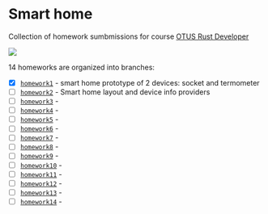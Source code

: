 # Smart home

Collection of homework sumbmissions for course [OTUS Rust Developer](https://otus.ru/lessons/rust-developer/?int_source=courses_catalog&int_term=programming)

[![](https://github.com/mihsamusev/otus_smart_home/actions/workflows/build.yml/badge.svg)](https://github.com/mihsamusev/otus_smart_home/actions/workflows/build.yml)

14 homeworks are organized into branches:

- [x] [`homework1`](https://github.com/mihsamusev/otus_smart_home/tree/homework1) - smart home prototype of 2 devices: socket and termometer
- [ ] [`homework2`](https://github.com/mihsamusev/otus_smart_home/tree/homework2) - Smart home layout and device info providers
- [ ] [`homework3`](https://github.com/mihsamusev/otus_smart_home/tree/homework3) -
- [ ] [`homework4`](https://github.com/mihsamusev/otus_smart_home/tree/homework4) -
- [ ] [`homework5`](https://github.com/mihsamusev/otus_smart_home/tree/homework5) -
- [ ] [`homework6`](https://github.com/mihsamusev/otus_smart_home/tree/homework6) -
- [ ] [`homework7`](https://github.com/mihsamusev/otus_smart_home/tree/homework7) -
- [ ] [`homework8`](https://github.com/mihsamusev/otus_smart_home/tree/homework8) -
- [ ] [`homework9`](https://github.com/mihsamusev/otus_smart_home/tree/homework9) -
- [ ] [`homework10`](https://github.com/mihsamusev/otus_smart_home/tree/homework10) -
- [ ] [`homework11`](https://github.com/mihsamusev/otus_smart_home/tree/homework11) -
- [ ] [`homework12`](https://github.com/mihsamusev/otus_smart_home/tree/homework12) -
- [ ] [`homework13`](https://github.com/mihsamusev/otus_smart_home/tree/homework13) -
- [ ] [`homework14`](https://github.com/mihsamusev/otus_smart_home/tree/homework14) -

